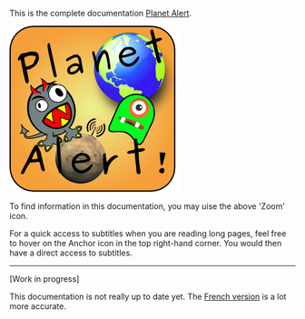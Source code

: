 This is the complete documentation [Planet Alert](http://planetalert.tuxfamily.org).

![logo](img/logo.png)

To find information in this documentation, you may uise the above 'Zoom' icon. 

For a quick access to subtitles when you are reading long pages, feel free to hover on the Anchor icon in the top right-hand corner. You would then have a direct access to subtitles.

---
[Work in progress]

This documentation is not really up to date yet. The [French version](https://celfred.gitbooks.io/planet-alert-documentation/content/fr/) is a lot more accurate.
